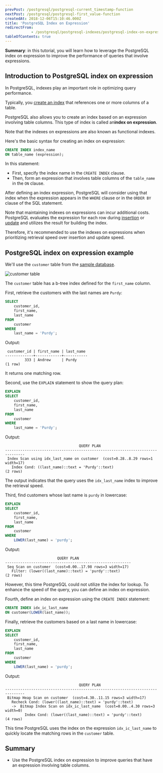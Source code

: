 ```yaml
---
prevPost: /postgresql/postgresql-current_timestamp-function
nextPost: /postgresql/postgresql-first_value-function
createdAt: 2018-12-06T15:10:46.000Z
title: 'PostgreSQL Index on Expression'
redirectFrom: 
            - /postgresql/postgresql-indexes/postgresql-index-on-expression
tableOfContents: true
---
```


**Summary**: in this tutorial, you will learn how to leverage the PostgreSQL index on expression to improve the performance of queries that involve expressions.

## Introduction to PostgreSQL index on expression

In PostgreSQL, indexes play an important role in optimizing query performance.

Typically, you [create an index](/postgresql/postgresql-indexes/postgresql-create-index) that references one or more columns of a table.

PostgreSQL also allows you to create an index based on an expression involving table columns. This type of index is called an**index on expression**.

Note that the indexes on expressions are also known as functional indexes.

Here's the basic syntax for creating an index on expression:

```sql
CREATE INDEX index_name
ON table_name (expression);
```

In this statement:

- First, specify the index name in the `CREATE INDEX` clause.
- Then, form an expression that involves table columns of the `table_name` in the `ON` clause.

After defining an index expression, PostgreSQL will consider using that index when the expression appears in the `WHERE` clause or in the `ORDER BY` clause of the SQL statement.

Note that maintaining indexes on expressions can incur additional costs. PostgreSQL evaluates the expression for each row during [insertion](/postgresql/postgresql-insert) or [update](/postgresql/postgresql-tutorial/postgresql-update) and utilizes the result for building the index.

Therefore, it's recommended to use the indexes on expressions when prioritizing retrieval speed over insertion and update speed.

## PostgreSQL index on expression example

We'll use the `customer` table from the [sample database](/postgresql/postgresql-getting-started/postgresql-sample-database).

![customer table](/postgresqltutorial_data/customer-table.png)

The `customer` table has a b-tree index defined for the `first_name` column.

First, retrieve the customers with the last names are `Purdy`:

```sql
SELECT
    customer_id,
    first_name,
    last_name
FROM
    customer
WHERE
    last_name = 'Purdy';
```

Output:

```
 customer_id | first_name | last_name
-------------+------------+-----------
         333 | Andrew     | Purdy
(1 row)
```

It returns one matching row.

Second, use the `EXPLAIN` statement to show the query plan:

```sql
EXPLAIN
SELECT
    customer_id,
    first_name,
    last_name
FROM
    customer
WHERE
    last_name = 'Purdy';
```

Output:

```
                                  QUERY PLAN
-------------------------------------------------------------------------------
 Index Scan using idx_last_name on customer  (cost=0.28..8.29 rows=1 width=17)
   Index Cond: ((last_name)::text = 'Purdy'::text)
(2 rows)
```

The output indicates that the query uses the `idx_last_name` index to improve the retrieval speed.

Third, find customers whose last name is `purdy` in lowercase:

```sql
EXPLAIN
SELECT
    customer_id,
    first_name,
    last_name
FROM
    customer
WHERE
    LOWER(last_name) = 'purdy';
```

Output:

```
                        QUERY PLAN
----------------------------------------------------------
 Seq Scan on customer  (cost=0.00..17.98 rows=3 width=17)
   Filter: (lower((last_name)::text) = 'purdy'::text)
(2 rows)
```

However, this time PostgreSQL could not utilize the index for lookup. To enhance the speed of the query, you can define an index on expression.

Fourth, define an index on expression using the `CREATE INDEX` statement:

```sql
CREATE INDEX idx_ic_last_name
ON customer(LOWER(last_name));
```

Finally, retrieve the customers based on a last name in lowercase:

```sql
EXPLAIN
SELECT
    customer_id,
    first_name,
    last_name
FROM
    customer
WHERE
    LOWER(last_name) = 'purdy';
```

Output:

```
                                  QUERY PLAN
-------------------------------------------------------------------------------
 Bitmap Heap Scan on customer  (cost=4.30..11.15 rows=3 width=17)
   Recheck Cond: (lower((last_name)::text) = 'purdy'::text)
   ->  Bitmap Index Scan on idx_ic_last_name  (cost=0.00..4.30 rows=3 width=0)
         Index Cond: (lower((last_name)::text) = 'purdy'::text)
(4 rows)
```

This time PostgreSQL uses the index on the expression `idx_ic_last_name` to quickly locate the matching rows in the `customer` table.

## Summary

- Use the PostgreSQL index on expression to improve queries that have an expression involving table columns.
